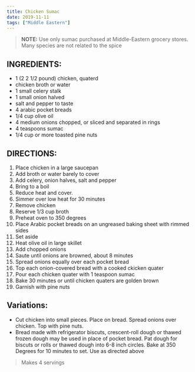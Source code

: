 ```yaml
---
title: Chicken Sumac
date: 2019-11-11
tags: ["Middle Eastern"]
---
```


> **NOTE:** Use only sumac purchased at Middle-Eastern grocery stores.  Many species are not related to the spice

## INGREDIENTS:

* 1 (2 2 1/2 pound) chicken, quaterd
* chicken broth or water
* 1 small celery stalk
* 1 small onion halved
* salt and pepper to taste
* 4 arabic pocket breads
* 1/4 cup olive oil
* 4 medium onions chopped, or sliced and separated in rings
* 4 teaspoons sumac
* 1/4 cup or more toasted pine nuts

## DIRECTIONS:

1. Place chicken in a large saucepan
2. Add broth or water barely to cover
3. Add celery, onion halves, salt and pepper
4. Bring to a boil
5. Reduce heat and cover.
6. Simmer over low heat for 30 minutes
7. Remove chicken
8. Reserve 1/3 cup broth
9. Preheat oven to 350 degrees
10. Place Arabic pocket breads on an ungreased baking sheet with rimmed sides
11. Set aside
12. Heat olive oil in  large skillet
13. Add chopped onions
14. Saute until onions are browned, about 8 minutes
15. Spread onions equally over each pocket bread
16. Top each onion-covered bread with a cooked ckicken quater
17. Pour each chicken quater with 1 teaspoon sumac
18. Bake 30 minutes or until chicken quaters are golden brown
19. Garnish with pine nuts


## Variations:

* Cut chicken into small pieces. Place on bread. Spread onions over chicken. Top with pine nuts.
* Bread made with refrigerator biscuts, crescent-roll dough or thawed frozen dough may be used in place of pocket bread.  Pat dough for biscuts or rolls or thawed dough into 6-8 inch circles. Bake at 350 Degrees for 10 minutes to set. Use as directed above

> Makes 4 servings